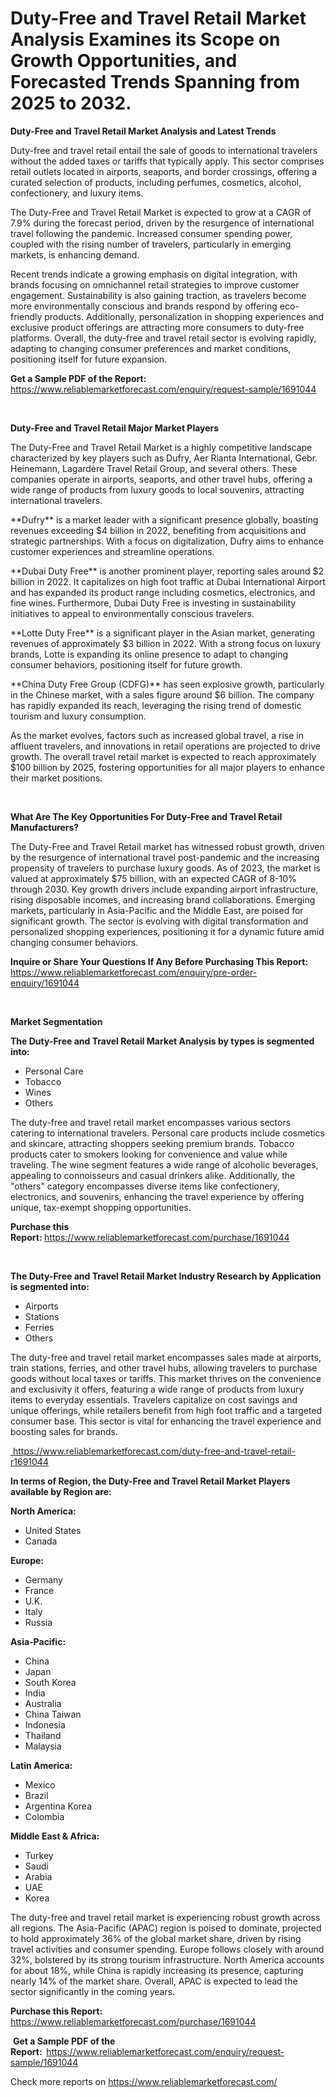 <p><h1>Duty-Free and Travel Retail Market Analysis Examines its Scope on Growth Opportunities, and Forecasted Trends Spanning from 2025 to 2032.</h1></p><p><strong>Duty-Free and Travel Retail Market Analysis and Latest Trends</strong></p>
<p><p>Duty-free and travel retail entail the sale of goods to international travelers without the added taxes or tariffs that typically apply. This sector comprises retail outlets located in airports, seaports, and border crossings, offering a curated selection of products, including perfumes, cosmetics, alcohol, confectionery, and luxury items. </p><p>The Duty-Free and Travel Retail Market is expected to grow at a CAGR of 7.9% during the forecast period, driven by the resurgence of international travel following the pandemic. Increased consumer spending power, coupled with the rising number of travelers, particularly in emerging markets, is enhancing demand. </p><p>Recent trends indicate a growing emphasis on digital integration, with brands focusing on omnichannel retail strategies to improve customer engagement. Sustainability is also gaining traction, as travelers become more environmentally conscious and brands respond by offering eco-friendly products. Additionally, personalization in shopping experiences and exclusive product offerings are attracting more consumers to duty-free platforms. Overall, the duty-free and travel retail sector is evolving rapidly, adapting to changing consumer preferences and market conditions, positioning itself for future expansion.</p></p>
<p><strong>Get a Sample PDF of the Report:&nbsp;</strong> <a href="https://www.reliablemarketforecast.com/enquiry/request-sample/1691044?utm_campaign=1102&utm_medium=2&utm_source=Github&utm_content=ia&utm_term=07012025&utm_id=duty-free-and-travel-retail">https://www.reliablemarketforecast.com/enquiry/request-sample/1691044</a></p>
<p>&nbsp;</p>
<p><strong>Duty-Free and Travel Retail Major Market Players</strong></p>
<p><p>The Duty-Free and Travel Retail Market is a highly competitive landscape characterized by key players such as Dufry, Aer Rianta International, Gebr. Heinemann, Lagardère Travel Retail Group, and several others. These companies operate in airports, seaports, and other travel hubs, offering a wide range of products from luxury goods to local souvenirs, attracting international travelers.</p><p>**Dufry** is a market leader with a significant presence globally, boasting revenues exceeding $4 billion in 2022, benefiting from acquisitions and strategic partnerships. With a focus on digitalization, Dufry aims to enhance customer experiences and streamline operations.</p><p>**Dubai Duty Free** is another prominent player, reporting sales around $2 billion in 2022. It capitalizes on high foot traffic at Dubai International Airport and has expanded its product range including cosmetics, electronics, and fine wines. Furthermore, Dubai Duty Free is investing in sustainability initiatives to appeal to environmentally conscious travelers.</p><p>**Lotte Duty Free** is a significant player in the Asian market, generating revenues of approximately $3 billion in 2022. With a strong focus on luxury brands, Lotte is expanding its online presence to adapt to changing consumer behaviors, positioning itself for future growth.</p><p>**China Duty Free Group (CDFG)** has seen explosive growth, particularly in the Chinese market, with a sales figure around $6 billion. The company has rapidly expanded its reach, leveraging the rising trend of domestic tourism and luxury consumption.</p><p>As the market evolves, factors such as increased global travel, a rise in affluent travelers, and innovations in retail operations are projected to drive growth. The overall travel retail market is expected to reach approximately $100 billion by 2025, fostering opportunities for all major players to enhance their market positions.</p></p>
<p>&nbsp;</p>
<p><strong>What Are The Key Opportunities For Duty-Free and Travel Retail Manufacturers?</strong></p>
<p><p>The Duty-Free and Travel Retail market has witnessed robust growth, driven by the resurgence of international travel post-pandemic and the increasing propensity of travelers to purchase luxury goods. As of 2023, the market is valued at approximately $75 billion, with an expected CAGR of 8-10% through 2030. Key growth drivers include expanding airport infrastructure, rising disposable incomes, and increasing brand collaborations. Emerging markets, particularly in Asia-Pacific and the Middle East, are poised for significant growth. The sector is evolving with digital transformation and personalized shopping experiences, positioning it for a dynamic future amid changing consumer behaviors.</p></p>
<p><strong>Inquire or Share Your Questions If Any Before Purchasing This Report:</strong> <a href="https://www.reliablemarketforecast.com/enquiry/pre-order-enquiry/1691044?utm_campaign=1102&utm_medium=2&utm_source=Github&utm_content=ia&utm_term=07012025&utm_id=duty-free-and-travel-retail">https://www.reliablemarketforecast.com/enquiry/pre-order-enquiry/1691044</a></p>
<p>&nbsp;</p>
<p><strong>Market Segmentation</strong></p>
<p><strong>The Duty-Free and Travel Retail Market Analysis by types is segmented into:</strong></p>
<p><ul><li>Personal Care</li><li>Tobacco</li><li>Wines</li><li>Others</li></ul></p>
<p><p>The duty-free and travel retail market encompasses various sectors catering to international travelers. Personal care products include cosmetics and skincare, attracting shoppers seeking premium brands. Tobacco products cater to smokers looking for convenience and value while traveling. The wine segment features a wide range of alcoholic beverages, appealing to connoisseurs and casual drinkers alike. Additionally, the "others" category encompasses diverse items like confectionery, electronics, and souvenirs, enhancing the travel experience by offering unique, tax-exempt shopping opportunities.</p></p>
<p><strong>Purchase this Report:&nbsp;</strong><a href="https://www.reliablemarketforecast.com/purchase/1691044?utm_campaign=1102&utm_medium=2&utm_source=Github&utm_content=ia&utm_term=07012025&utm_id=duty-free-and-travel-retail">https://www.reliablemarketforecast.com/purchase/1691044</a></p>
<p>&nbsp;</p>
<p><strong>The Duty-Free and Travel Retail Market Industry Research by Application is segmented into:</strong></p>
<p><ul><li>Airports</li><li>Stations</li><li>Ferries</li><li>Others</li></ul></p>
<p><p>The duty-free and travel retail market encompasses sales made at airports, train stations, ferries, and other travel hubs, allowing travelers to purchase goods without local taxes or tariffs. This market thrives on the convenience and exclusivity it offers, featuring a wide range of products from luxury items to everyday essentials. Travelers capitalize on cost savings and unique offerings, while retailers benefit from high foot traffic and a targeted consumer base. This sector is vital for enhancing the travel experience and boosting sales for brands.</p></p>
<p><a href="https://www.reliablemarketforecast.com/duty-free-and-travel-retail-r1691044?utm_campaign=1102&utm_medium=2&utm_source=Github&utm_content=ia&utm_term=07012025&utm_id=duty-free-and-travel-retail">&nbsp;https://www.reliablemarketforecast.com/duty-free-and-travel-retail-r1691044</a></p>
<p><strong>In terms of Region, the Duty-Free and Travel Retail Market Players available by Region are:</strong></p>
<p>
    <p> <strong> North America: </strong>
        <ul>
            <li>United States</li>
            <li>Canada</li>
        </ul>
        </p> 
    <p> <strong> Europe: </strong>
        <ul>
            <li>Germany</li>
            <li>France</li>
            <li>U.K.</li>
            <li>Italy</li>
            <li>Russia</li>
        </ul>
        </p> 
    <p> <strong> Asia-Pacific: </strong>
        <ul>
            <li>China</li>
            <li>Japan</li>
            <li>South Korea</li>
            <li>India</li>
            <li>Australia</li>
            <li>China Taiwan</li>
            <li>Indonesia</li>
            <li>Thailand</li>
            <li>Malaysia</li>
        </ul>
        </p> 
    <p> <strong> Latin America: </strong>
        <ul>
            <li>Mexico</li>
            <li>Brazil</li>
            <li>Argentina Korea</li>
            <li>Colombia</li>
        </ul>
        </p> 
    <p> <strong> Middle East & Africa: </strong>
        <ul>
            <li>Turkey</li>
            <li>Saudi</li>
            <li>Arabia</li>
            <li>UAE</li>
            <li>Korea</li>
        </ul>
    </p>
    </p>
<p><p>The duty-free and travel retail market is experiencing robust growth across all regions. The Asia-Pacific (APAC) region is poised to dominate, projected to hold approximately 36% of the global market share, driven by rising travel activities and consumer spending. Europe follows closely with around 32%, bolstered by its strong tourism infrastructure. North America accounts for about 18%, while China is rapidly increasing its presence, capturing nearly 14% of the market share. Overall, APAC is expected to lead the sector significantly in the coming years.</p></p>
<p><strong>Purchase this Report: </strong><a href="https://www.reliablemarketforecast.com/purchase/1691044?utm_campaign=1102&utm_medium=2&utm_source=Github&utm_content=ia&utm_term=07012025&utm_id=duty-free-and-travel-retail">https://www.reliablemarketforecast.com/purchase/1691044</a></p>
<p>&nbsp;<strong>Get a Sample PDF of the Report:&nbsp;&nbsp;</strong><a href="https://www.reliablemarketforecast.com/enquiry/request-sample/1691044?utm_campaign=1102&utm_medium=2&utm_source=Github&utm_content=ia&utm_term=07012025&utm_id=duty-free-and-travel-retail">https://www.reliablemarketforecast.com/enquiry/request-sample/1691044</a></p>
<p><strong></strong></p>
<p>Check more reports on <a href="https://www.reliablemarketforecast.com/?utm_campaign=1102&utm_medium=2&utm_source=Github&utm_content=ia&utm_term=07012025&utm_id=duty-free-and-travel-retail">https://www.reliablemarketforecast.com/</a></p>